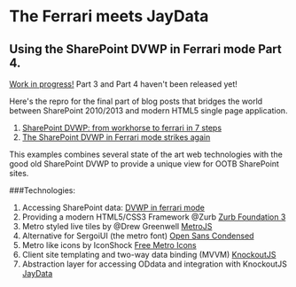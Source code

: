 # The Ferrari meets JayData
## Using the SharePoint DVWP in Ferrari mode Part 4.

[Work in progress!] Part 3 and Part 4 haven't been released yet!

Here's the repro for the final part of blog posts that bridges the world between SharePoint 2010/2013 and modern HTML5
single page application.


1. [SharePoint DVWP: from workhorse to ferrari in 7 steps]
2. [The SharePoint DVWP in Ferrari mode strikes again]

This examples combines several state of the art web technologies with the good old SharePoint DVWP to provide a
unique view for OOTB SharePoint sites.

###Technologies:
1. Accessing SharePoint data: [DVWP in ferrari mode]
2. Providing a modern HTML5/CSS3 Framework @Zurb [Zurb Foundation 3]
3. Metro styled live tiles by @Drew Greenwell [MetroJS]
4. Alternative for SergoiUI (the metro font) [Open Sans Condensed]
5. Metro like icons by IconShock [Free Metro Icons]
6. Client site templating and two-way data binding (MVVM) [KnockoutJS]
7. Abstraction layer for accessing ODdata and integration with KnockoutJS [JayData]

[DVWP in ferrari mode]: http://rainerat.spirit.de/2012/07/15/sharepoint-dvwp-from-workhorse-to-ferrari-in-7-steps/
[Live Preview SP2010]: http://www.spirit.de/demos/metro/ZurbV2/MetroStyle.aspx
[Live Preview SP2013]: https://spirit2013preview-public.sharepoint.com/zurbV2/MetroStyle.aspx
[Zurb Foundation 3]: http://foundation.zurb.com/
[MetroJS]: http://drewgreenwell.com/projects/metrojs
[Free Metro Icons]: http://www.iconshock.com/windows8-icons/
[Open Sans Condensed]: http://www.google.com/webfonts#UsePlace:use/Collection:Open+Sans+Condensed
[KnockoutJS]: http://knockoutjs.com/
[JayData]: http://jaydata.org/


[SharePoint DVWP: from workhorse to ferrari in 7 steps]: http://rainerat.spirit.de/2012/07/15/sharepoint-dvwp-from-workhorse-to-ferrari-in-7-steps/
[The SharePoint DVWP in Ferrari mode strikes again]: http://rainerat.spirit.de/2012/07/20/the-sharepoint-dvwp-in-ferrari-mode-strikes-again/

[Work in progress!]: http://www.spirit.de/demos/metro/ZurbV3/MetroStyle.aspx